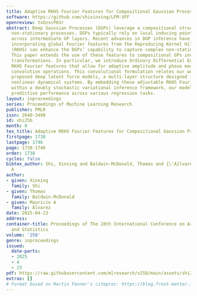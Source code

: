 ```yaml
---
title: Adaptive RKHS Fourier Features for Compositional Gaussian Process Models
software: https://github.com/shixinxing/LFM-VFF
openreview: txOzscP6Sr
abstract: Deep Gaussian Processes (DGPs) leverage a compositional structure to model
  non-stationary processes. DGPs typically rely on local inducing point approximations
  across intermediate GP layers. Recent advances in DGP inference have shown that
  incorporating global Fourier features from the Reproducing Kernel Hilbert Space
  (RKHS) can enhance the DGPs’ capability to capture complex non-stationary patterns.
  This paper extends the use of these features to compositional GPs involving linear
  transformations. In particular, we introduce Ordinary Differential Equation(ODE)–based
  RKHS Fourier features that allow for adaptive amplitude and phase modulation through
  convolution operations. This convolutional formulation relates our work to recently
  proposed deep latent force models, a multi-layer structure designed for modelling
  nonlinear dynamical systems. By embedding these adjustable RKHS Fourier features
  within a doubly stochastic variational inference framework, our model exhibits improved
  predictive performance across various regression tasks.
layout: inproceedings
series: Proceedings of Machine Learning Research
publisher: PMLR
issn: 2640-3498
id: shi25b
month: 0
tex_title: Adaptive RKHS Fourier Features for Compositional Gaussian Process Models
firstpage: 1738
lastpage: 1746
page: 1738-1746
order: 1738
cycles: false
bibtex_author: Shi, Xinxing and Baldwin-McDonald, Thomas and {\'A}lvarez, Mauricio
  A
author:
- given: Xinxing
  family: Shi
- given: Thomas
  family: Baldwin-McDonald
- given: Mauricio A
  family: Álvarez
date: 2025-04-23
address:
container-title: Proceedings of The 28th International Conference on Artificial Intelligence
  and Statistics
volume: '258'
genre: inproceedings
issued:
  date-parts:
  - 2025
  - 4
  - 23
pdf: https://raw.githubusercontent.com/mlresearch/v258/main/assets/shi25b/shi25b.pdf
extras: []
# Format based on Martin Fenner's citeproc: https://blog.front-matter.io/posts/citeproc-yaml-for-bibliographies/
---
```

